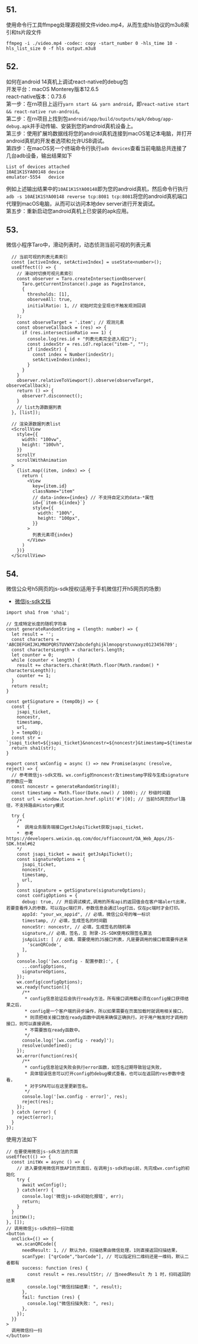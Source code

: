 ## 51.
使用命令行工具ffmpeg处理源视频文件video.mp4，从而生成hls协议的m3u8索引和ts片段文件
```
ffmpeg -i ./video.mp4 -codec: copy -start_number 0 -hls_time 10 -hls_list_size 0 -f hls output.m3u8
```

## 52.
如何在android 14真机上调试react-native的debug包  
开发平台：macOS Monterey版本12.6.5  
react-native版本：0.73.6  
第一步：在rn项目上运行`yarn start && yarn android`，即`react-native start && react-native run-android`。  
第二步：在rn项目上找到包`android/app/build/outputs/apk/debug/app-debug.apk`并手动传输、安装到您的android真机设备上。  
第三步：使用扩展坞数据线将您的android真机连接到macOS笔记本电脑，并打开android真机的开发者选项和允许USB调试。  
第四步：在macOS另一个终端命令行执行`adb devices`查看当前电脑总共连接了几台adb设备，输出结果如下
```
List of devices attached
10AE1K1SYA00148	device
emulator-5554	device
```
例如上述输出结果中的`10AE1K1SYA00148`即为您的android真机，然后命令行执行`adb -s 10AE1K1SYA00148 reverse tcp:8081 tcp:8081`将您的android真机端口代理到macOS电脑，从而可以访问本地dev server进行开发调试。  
第五步：重新启动您android真机上已安装的apk应用。

## 53.
微信小程序Taro中，滑动列表时，动态侦测当前可视的列表元素
```
  // 当前可视的列表元素索引
  const [activeIndex, setActiveIndex] = useState<number>();
  useEffect(() => {
    // 滑动时切换可视元素索引
    const observer = Taro.createIntersectionObserver(
      Taro.getCurrentInstance().page as PageInstance,
      {
        thresholds: [1],
        observeAll: true,
        initialRatio: 1, // 初始时完全呈现也不触发观测回调
      }
    );
    const observeTarget = '.item'; // 观测元素
    const observeCallback = (res) => {
      if (res.intersectionRatio === 1) {
        console.log(res.id + "列表元素完全进入视口");
        const indexStr = res.id?.replace("item-", "");
        if (indexStr) {
          const index = Number(indexStr);
          setActiveIndex(index);
        }
      }
    }
    observer.relativeToViewport().observe(observeTarget, observeCallback);
    return () => {
      observer?.disconnect();
    }
    // list为源数据列表
  }, [list]);

  // 渲染源数据列表list
  <ScrollView
    style={{
      width: "100vw",
      height: "100vh",
    }}
    scrollY
    scrollWithAnimation
  >
    {list.map((item, index) => {
      return (
        <View
          key={item.id}
          className="item"
          // data-index={index} // 不支持自定义的data-*属性
          id={`item-${index}`}
          style={{
            width: "100%",
            height: "100px",
          }}
        >
          列表元素项{index}
        </View>
      )
    })}
  </ScrollView>
```

## 54.
微信公众号h5网页的js-sdk授权(适用于手机微信打开h5网页的场景)
- [微信js-sdk文档](https://developers.weixin.qq.com/doc/offiaccount/OA_Web_Apps/JS-SDK.html)
```
import sha1 from 'sha1';

// 生成特定长度的随机字符串
const generateRandomString = (length: number) => {
  let result = '';
  const characters = 'ABCDEFGHIJKLMNOPQRSTUVWXYZabcdefghijklmnopqrstuvwxyz0123456789';
  const charactersLength = characters.length;
  let counter = 0;
  while (counter < length) {
    result += characters.charAt(Math.floor(Math.random() * charactersLength));
    counter += 1;
  }
  return result;
}

const getSignature = (tempObj) => {
  const {
    jsapi_ticket,
    noncestr,
    timestamp,
    url,
  } = tempObj;
  const str = `jsapi_ticket=${jsapi_ticket}&noncestr=${noncestr}&timestamp=${timestamp}&url=${url}`;
  return sha1(str);
}

export const wxConfig = async () => new Promise(async (resolve, reject) => {
  // 参考微信js-sdk文档，wx.config的noncestr及timestamp字段与生成signature的参数应一致
  const noncestr = generateRandomString(8);
  const timestamp = Math.floor(Date.now() / 1000); // 秒级时间戳
  const url = window.location.href.split('#')[0]; // 当前h5网页的url路径，不支持路由History模式

  try {
    /*
    *  调用业务服务端接口getJsApiTicket获取jsapi_ticket，
    *  参考https://developers.weixin.qq.com/doc/offiaccount/OA_Web_Apps/JS-SDK.html#62
    */
    const jsapi_ticket = await getJsApiTicket();
    const signatureOptions = {
      jsapi_ticket,
      noncestr,
      timestamp,
      url,
    }
    const signature = getSignature(signatureOptions);
    const configOptions = {
      debug: true, // 开启调试模式,调用的所有api的返回值会在客户端alert出来，若要查看传入的参数，可以在pc端打开，参数信息会通过log打出，仅在pc端时才会打印。
      appId: "your_wx_appid", // 必填，微信公众号的唯一标识
      timestamp, // 必填，生成签名的时间戳
      nonceStr: noncestr, // 必填，生成签名的随机串
      signature,// 必填，签名，见 附录-JS-SDK使用权限签名算法
      jsApiList: [ // 必填，需要使用的JS接口列表，凡是要调用的接口都需要传进来
        'scanQRCode',
      ],
    }
    console.log('[wx.config - 配置参数]:', {
      ...configOptions,
      signatureOptions,
    });
    wx.config(configOptions);
    wx.ready(function(){
      /**
       * config信息验证后会执行ready方法，所有接口调用都必须在config接口获得结果之后，
       * config是一个客户端的异步操作，所以如果需要在页面加载时就调用相关接口，
       * 则须把相关接口放在ready函数中调用来确保正确执行。对于用户触发时才调用的接口，则可以直接调用，
       * 不需要放在ready函数中。
       */
      console.log('[wx.config - ready]');
      resolve(undefined);
    });
    wx.error(function(res){
      /**
       * config信息验证失败会执行error函数，如签名过期导致验证失败，
       * 具体错误信息可以打开config的debug模式查看，也可以在返回的res参数中查看，
       * 对于SPA可以在这里更新签名。
       */
      console.log('[wx.config - error]', res);
      reject(res);
    });
  } catch (error) {
    reject(error);
  }
});
```
使用方法如下
```
// 在要使用微信js-sdk方法的页面
useEffect(() => {
  const initWx = async () => {
    // 进入要使用微信开放API的页面后，在调用js-sdk的api前，先完成wx.config的初始化
    try {
      await wxConfig();
    } catch(err) {
      console.log('微信js-sdk初始化报错', err);
      return;
    }
  }
  initWx();
}, []);
// 调用微信js-sdk的扫一扫功能
<button
  onClick={() => {
    wx.scanQRCode({
      needResult: 1, // 默认为0，扫描结果由微信处理，1则直接返回扫描结果，
      scanType: ["qrCode","barCode"], // 可以指定扫二维码还是一维码，默认二者都有
      success: function (res) {
        const result = res.resultStr; // 当needResult 为 1 时，扫码返回的结果
        console.log("微信扫描结果: ", result);
      },
      fail: function (res) {
        console.log("微信扫描失败: ", res);
      },
    });
  }}
>
  调用微信扫一扫
</button>
```



